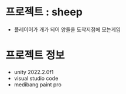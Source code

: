 # 프로젝트 : sheep

- 플레이어가 개가 되어 양들을 도착지점에 모는게임

# 프로젝트 정보

- unity 2022.2.0f1
- visual studio code
- medibang paint pro
